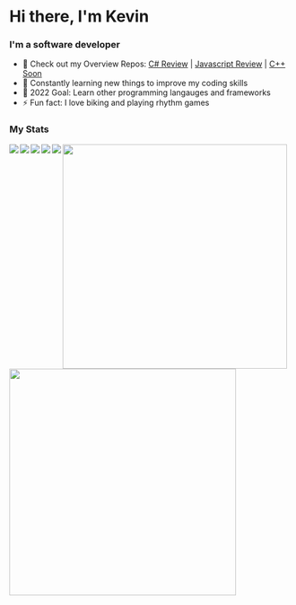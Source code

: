 # Hi there, I'm Kevin

### I'm a software developer

- 🔭 Check out my Overview Repos: [C# Review](https://github.com/Kttra/CSharpCode) | [Javascript Review](https://github.com/Kttra/JavascriptCode) | [C++ Soon](https://github.com/Kttra/CppCode)
- 🌱 Constantly learning new things to improve my coding skills
- 🥅 2022 Goal: Learn other programming langauges and frameworks
- ⚡ Fun fact: I love biking and playing rhythm games

### My Stats
<img align="left" src="https://img.shields.io/badge/c%23-%23239120.svg?style=for-the-badge&logo=c-sharp&logoColor=white"/>
<img align="left" src="https://img.shields.io/badge/c++-%2300599C.svg?style=for-the-badge&logo=c%2B%2B&logoColor=white"/>
<img align="left" src="https://img.shields.io/badge/javascript-%23323330.svg?style=for-the-badge&logo=javascript&logoColor=%23F7DF1E"/>
<img align="left" src="https://img.shields.io/badge/Visual%20Studio%20Code-0078d7.svg?style=for-the-badge&logo=visual-studio-code&logoColor=white"/>
<img align="left" src="https://img.shields.io/badge/Visual%20Studio-5C2D91.svg?style=for-the-badge&logo=visual-studio&logoColor=white"/>

<img align="left" width="400" src="https://github-readme-stats.vercel.app/api/top-langs/?username=kttra&layout=compact&theme=github_dark&show_icons=true)](https://github.com/kttra"/>
<img align="left" width="404" src="https://github-readme-stats.vercel.app/api?username=kttra&hide=contribs,issues,stars&show_icons=true&show_icons=true&count_private=true&theme=github_dark&include_all_commits=true&hide_rank=true"/>
